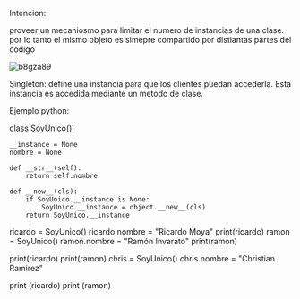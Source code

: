 Intencion: 

proveer un mecaniosmo para limitar el numero de instancias de una clase. por lo tanto el mismo objeto es simepre compartido por distiantas partes del codigo

![b8gza89](https://user-images.githubusercontent.com/42417217/52250273-0f304200-28c5-11e9-8e73-70a106ac3ccb.png)

Singleton: define una instancia para que los clientes puedan accederla. Esta instancia es accedida mediante un metodo de clase.

Ejemplo python: 

class SoyUnico():

    __instance = None
    nombre = None

    def __str__(self):
        return self.nombre

    def __new__(cls):
        if SoyUnico.__instance is None:
            SoyUnico.__instance = object.__new__(cls)
        return SoyUnico.__instance

ricardo = SoyUnico()
ricardo.nombre = "Ricardo Moya"
print(ricardo)
ramon = SoyUnico()
ramon.nombre = "Ramón Invarato"
print(ramon)

print(ricardo)
print(ramon)
chris = SoyUnico()
chris.nombre = "Christian Ramirez"

print (ricardo)
print (ramon)
